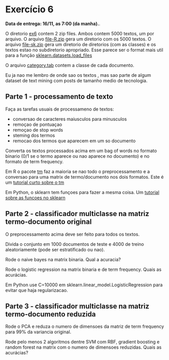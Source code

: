 # Exercício 6

**Data de entrega: 16/11, as 7:00 (da manha).**.

O diretorio [ex6](http://www.ic.unicamp.br/~wainer/cursos/2s2016/ml/ex6) contem 2 zip files. Ambos contem 5000 textos, um por arquivo. O arquivo [file-R.zip](http://www.ic.unicamp.br/~wainer/cursos/2s2016/ml/ex6/files-R.zip) gera um diretorio com os 5000 textos. O arquivo [file-sk.zip](http://www.ic.unicamp.br/~wainer/cursos/2s2016/ml/ex6/file-sk.zip) gera um diretorio de diretorios (com as classes) e os textos estao no subdiretorio apropriado. Esse parece ser o format mais util para a função [sklearn.datasets.load_files](http://scikit-learn.org/stable/modules/generated/sklearn.datasets.load_files.html#sklearn.datasets.load_files)

O arquivo [category.tab](http://www.ic.unicamp.br/~wainer/cursos/2s2016/ml/ex6/category.tab) contem a classe de cada documento.

Eu ja nao me lembro de onde sao os textos , mas sao parte de algum dataset de text mining com posts de tamanho medio de tecnologia.

## Parte 1 - processamento de texto
Faça as tarefas usuais de processameno de textos:

* conversao de caracteres maiusculos para minusculos
* remoçao de pontuaçao
* remoçao de stop words
* steming dos termos
* remocao dos termos que aparecem em um so documento

Converta os textos processados acima em um bag of words no formato binario (0/1 se o termo aparece ou nao aparece no documento) e no formato de term frequency.

Em R o pacote [tm](https://cran.r-project.org/web/packages/tm/index.html) faz a maioria se nao todo o preprocessamento e a conversao para uma matrix de termo/documento nos dois formatos. Este é um [tutorial curto sobre o tm](https://rstudio-pubs-static.s3.amazonaws.com/31867_8236987cf0a8444e962ccd2aec46d9c3.html)

Em Python, o sklearn tem funçoes para fazer a mesma coisa. Um [tutorial sobre as funcoes no sklearn](http://scikit-learn.org/stable/tutorial/text_analytics/working_with_text_data.html)

## Parte 2 - classificador multiclasse na matriz termo-documento original
O preprocessamento acima deve ser feito para todos os textos.

Divida o conjunto em 1000 documentos de teste e 4000 de treino aleatoriamente (pode ser estratificado ou nao).

Rode o naive bayes na matrix binaria. Qual a acuracia?

Rode o logistic regression na matrix binaria e de term frequency. Quais as acurácias.

Em Python use C=10000 em sklearn.linear_model.LogisticRegression para evitar que haja regularizacao. 

## Parte 3 - classificador multiclasse na matriz termo-documento reduzida
Rode o PCA e reduza o numero de dimensoes da matriz de term frequency para 99% da variancia original.

Rode pelo menos 2 algoritmos dentre SVM com RBF, gradient boosting e random forest na matrix com o numero de dimensoes reduzidas. Quais as acurácias? 
